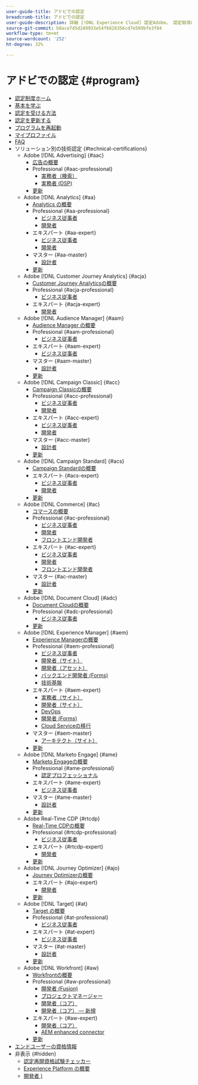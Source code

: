 ```yaml
---
user-guide-title: アドビでの認定
breadcrumb-title: アドビでの認定
user-guide-description: 詳細 [!DNL Experience Cloud] 認定Adobe。 認定取得によって実現できることを確認してください。
source-git-commit: b8ace7d5d249933e54f6828356cd7e569bfe3f84
workflow-type: tm+mt
source-wordcount: '252'
ht-degree: 32%

---
```



# アドビでの認定 {#program}

+ [認定制度ホーム](overview.md)
+ [基本を学ぶ](getting-started.md)
+ [認定を受ける方法](how-to-get-certified.md)
+ [認定を更新する](renew.md)
+ [プログラムを再起動](restart-program.md)
+ [マイプロファイル](my-profile.md)
+ [FAQ](faq.md)
+ ソリューション別の技術認定 {#technical-certifications}
   + Adobe [!DNL Advertising] {#aac}
      + [広告の概要](/help/certifications/aac/aac-overview.md)
      + Professional {#aac-professional}
         + [実務者（検索）](/help/certifications/aac/aac-search-p-business.md)
         + [実務者 (DSP)](/help/certifications/aac/aac-dsp-p-business.md)
      + [更新](/help/certifications/aac/aac-renew.md)
   + Adobe [!DNL Analytics] {#aa}
      + [Analytics の概要](/help/certifications/aa/aa-overview.md)
      + Professional {#aa-professional}
         + [ビジネス従事者](/help/certifications/aa/aa-p-business.md)
         + [開発者](/help/certifications/aa/aa-p-developer.md)
      + エキスパート {#aa-expert}
         + [ビジネス従事者](/help/certifications/aa/aa-e-business.md)
         + [開発者](/help/certifications/aa/aa-e-developer.md)
      + マスター {#aa-master}
         + [設計者](/help/certifications/aa/aa-m-architect.md)
      + [更新](/help/certifications/aa/aa-renew.md)
   + Adobe [!DNL Customer Journey Analytics] {#acja}
      + [Customer Journey Analyticsの概要](/help/certifications/acja/acja-overview.md)
      + Professional {#acja-professional}
         + [ビジネス従事者](/help/certifications/acja/acja-p-business.md)
      + エキスパート {#acja-expert}
         + [開発者](/help/certifications/acja/acja-e-developer.md)
   + Adobe [!DNL Audience Manager] {#aam}
      + [Audience Manager の概要](/help/certifications/aam/aam-overview.md)
      + Professional {#aam-professional}
         + [ビジネス従事者](/help/certifications/aam/aam-p-business.md)
      + エキスパート {#aam-expert}
         + [ビジネス従事者](/help/certifications/aam/aam-e-business.md)
      + マスター {#aam-master}
         + [設計者](/help/certifications/aam/aam-m-architect.md)
      + [更新](/help/certifications/aam/aam-renew.md)
   + Adobe [!DNL Campaign Classic] {#acc}
      + [Campaign Classicの概要](/help/certifications/acc/acc-overview.md)
      + Professional {#acc-professional}
         + [ビジネス従事者](/help/certifications/acc/acc-p-business.md)
         + [開発者](/help/certifications/acc/acc-p-developer.md)
      + エキスパート {#acc-expert}
         + [ビジネス従事者](/help/certifications/acc/acc-e-business.md)
         + [開発者](/help/certifications/acc/acc-e-developer.md)
      + マスター {#acc-master}
         + [設計者](/help/certifications/acc/acc-m-developer.md)
      + [更新](/help/certifications/acc/acc-renew.md)
   + Adobe [!DNL Campaign Standard] {#acs}
      + [Campaign Standardの概要](/help/certifications/acs/acs-overview.md)
      + エキスパート {#acs-expert}
         + [ビジネス従事者](/help/certifications/acs/acs-e-business.md)
         + [開発者](/help/certifications/acs/acs-e-developer.md)
      + [更新](/help/certifications/acs/acs-renew.md)
   + Adobe [!DNL Commerce] {#ac}
      + [コマースの概要](/help/certifications/ac/ac-overview.md)
      + Professional {#ac-professional}
         + [ビジネス従事者](/help/certifications/ac/ac-p-business.md)
         + [開発者](/help/certifications/ac/ac-p-developer.md)
         + [フロントエンド開発者](/help/certifications/ac/ac-p-fedeveloper0623.md)
      + エキスパート {#ac-expert}
         + [ビジネス従事者](/help/certifications/ac/ac-e-business.md)
         + [開発者](/help/certifications/ac/ac-e-developer.md)
         + [フロントエンド開発者](/help/certifications/ac/ac-e-fedeveloper0623.md)
      + マスター {#ac-master}
         + [設計者](/help/certifications/ac/ac-m-architect.md)
      + [更新](/help/certifications/ac/ac-renew.md)
   + Adobe [!DNL Document Cloud] {#adc}
      + [Document Cloudの概要](/help/certifications/adc/adc-overview.md)
      + Professional {#adc-professional}
         + [ビジネス従事者](/help/certifications/adc/adc-p-business.md)
      + [更新](/help/certifications/adc/adc-renew.md)
   + Adobe [!DNL Experience Manager] {#aem}
      + [Experience Managerの概要](/help/certifications/aem/aem-overview.md)
      + Professional {#aem-professional}
         + [ビジネス従事者](/help/certifications/aem/aem-p-business.md)
         + [開発者（サイト）](/help/certifications/aem/aem-sites-p-developer.md)
         + [開発者（アセット）](/help/certifications/aem/aem-assets-p-developer.md)
         + [バックエンド開発者 (Forms)](/help/certifications/aem/aem-forms-p-bedeveloper.md)
         + [技術基盤](/help/certifications/aem/aem-p-foundations.md)
      + エキスパート {#aem-expert}
         + [実務者（サイト）](/help/certifications/aem/aem-sites-e-business.md)
         + [開発者（サイト）](/help/certifications/aem/aem-sites-e-developer.md)
         + [DevOps](/help/certifications/aem/aem-devops-e-engineer.md)
         + [開発者 (Forms)](/help/certifications/aem/aem-forms-e-developer.md)
         + [Cloud Serviceの移行](/help/certifications/aem/aem-cs-e-migration.md)
      + マスター {#aem-master}
         + [アーキテクト（サイト）](/help/certifications/aem/aem-sites-m-architect.md)
      + [更新](/help/certifications/aem/aem-renew.md)
   + Adobe [!DNL Marketo Engage] {#ame}
      + [Marketo Engageの概要](/help/certifications/ame/ame-overview.md)
      + Professional {#ame-professional}
         + [認定プロフェッショナル](/help/certifications/ame/ame-p.md)
      + エキスパート {#ame-expert}
         + [ビジネス従事者](/help/certifications/ame/ame-e-business.md)
      + マスター {#ame-master}
         + [設計者](/help/certifications/ame/ame-m-architect-23-08.md)
      + [更新](/help/certifications/ame/ame-renew.md)
   + Adobe Real-Time CDP {#rtcdp}
      + [Real-Time CDPの概要](/help/certifications/rtcdp/rtcdp-overview.md)
      + Professional {#rtcdp-professional}
         + [ビジネス従事者](/help/certifications/rtcdp/rtcdp-p-business.md)
      + エキスパート {#rtcdp-expert}
         + [開発者](/help/certifications/rtcdp/rtcdp-e-developer.md)
      + [更新](/help/certifications/rtcdp/rtcdp-renew.md)
   + Adobe [!DNL Journey Optimizer] {#ajo}
      + [Journey Optimizerの概要](/help/certifications/ajo/ajo-overview.md)
      + エキスパート {#ajo-expert}
         + [開発者](/help/certifications/ajo/ajo-e-developer-23-10.md)
      + [更新](/help/certifications/ajo/ajo-renew.md)
   + Adobe [!DNL Target] {#at}
      + [Target の概要](/help/certifications/at/at-overview.md)
      + Professional {#at-professional}
         + [ビジネス従事者](/help/certifications/at/at-p-business.md)
      + エキスパート {#at-expert}
         + [ビジネス従事者](/help/certifications/at/at-e-business.md)
      + マスター {#at-master}
         + [設計者](/help/certifications/at/at-m-architect0623.md)
      + [更新](/help/certifications/at/at-renew.md)
   + Adobe [!DNL Workfront] {#aw}
      + [Workfrontの概要](/help/certifications/aw/aw-overview.md)
      + Professional {#aw-professional}
         + [開発者 (Fusion)](/help/certifications/aw/aw-fusion-p-developer.md)
         + [プロジェクトマネージャー](/help/certifications/aw/aw-p-project-manager.md)
         + [開発者（コア）](/help/certifications/aw/aw-core-p-developer.md)
         + [開発者（コア） — 新規](/help/certifications/aw/aw-core-p-developer-23-12.md)
      + エキスパート {#aw-expert}
         + [開発者（コア）](/help/certifications/aw/aw-core-e-developer-23-08.md)
         + [AEM enhanced connector](/help/certifications/aw/aw-aem-e-connector.md)
      + [更新](/help/certifications/aw/aw-renew.md)
+ [エンドユーザーの資格情報](https://learning.adobe.com/certification/credentials)
+ 非表示 {#hidden}
   + [認定再開資格試験チェッカー](exam-eligibility-check.md)
   + [Experience Platform の概要](/help/certifications/aep/aep-overview.md)
   + [開発者 )](/help/certifications/aep/aep-e-foundations.md)